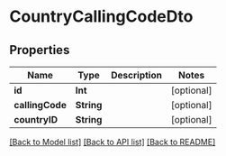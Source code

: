 # CountryCallingCodeDto

## Properties
Name | Type | Description | Notes
------------ | ------------- | ------------- | -------------
**id** | **Int** |  | [optional] 
**callingCode** | **String** |  | [optional] 
**countryID** | **String** |  | [optional] 

[[Back to Model list]](../README.md#documentation-for-models) [[Back to API list]](../README.md#documentation-for-api-endpoints) [[Back to README]](../README.md)


